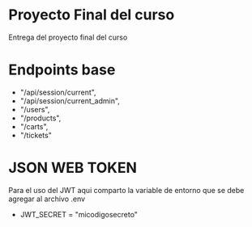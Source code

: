 # Proyecto Final del curso

Entrega del proyecto final del curso

# Endpoints base
* "/api/session/current",
* "/api/session/current_admin",
* "/users", 
* "/products",
* "/carts",
* "/tickets"
# JSON WEB TOKEN 
Para el uso del JWT aqui comparto la variable de entorno que se debe agregar al archivo .env <br>
* JWT_SECRET = "micodigosecreto"